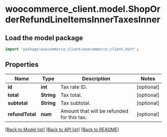 # woocommerce_client.model.ShopOrderRefundLineItemsInnerTaxesInner

## Load the model package
```dart
import 'package:woocommerce_client/woocommerce_client.dart';
```

## Properties
Name | Type | Description | Notes
------------ | ------------- | ------------- | -------------
**id** | **int** | Tax rate ID. | [optional] 
**total** | **String** | Tax total. | [optional] 
**subtotal** | **String** | Tax subtotal. | [optional] 
**refundTotal** | **num** | Amount that will be refunded for this tax. | [optional] 

[[Back to Model list]](../README.md#documentation-for-models) [[Back to API list]](../README.md#documentation-for-api-endpoints) [[Back to README]](../README.md)


